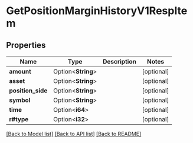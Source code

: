# GetPositionMarginHistoryV1RespItem

## Properties

Name | Type | Description | Notes
------------ | ------------- | ------------- | -------------
**amount** | Option<**String**> |  | [optional]
**asset** | Option<**String**> |  | [optional]
**position_side** | Option<**String**> |  | [optional]
**symbol** | Option<**String**> |  | [optional]
**time** | Option<**i64**> |  | [optional]
**r#type** | Option<**i32**> |  | [optional]

[[Back to Model list]](../README.md#documentation-for-models) [[Back to API list]](../README.md#documentation-for-api-endpoints) [[Back to README]](../README.md)


